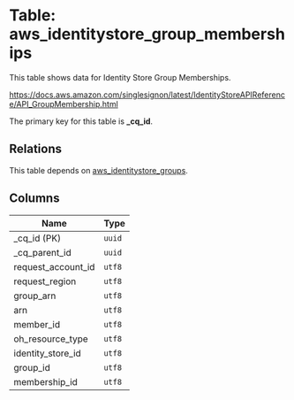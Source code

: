 # Table: aws_identitystore_group_memberships

This table shows data for Identity Store Group Memberships.

https://docs.aws.amazon.com/singlesignon/latest/IdentityStoreAPIReference/API_GroupMembership.html

The primary key for this table is **_cq_id**.

## Relations

This table depends on [aws_identitystore_groups](aws_identitystore_groups.md).

## Columns

| Name          | Type          |
| ------------- | ------------- |
|_cq_id (PK)|`uuid`|
|_cq_parent_id|`uuid`|
|request_account_id|`utf8`|
|request_region|`utf8`|
|group_arn|`utf8`|
|arn|`utf8`|
|member_id|`utf8`|
|oh_resource_type|`utf8`|
|identity_store_id|`utf8`|
|group_id|`utf8`|
|membership_id|`utf8`|